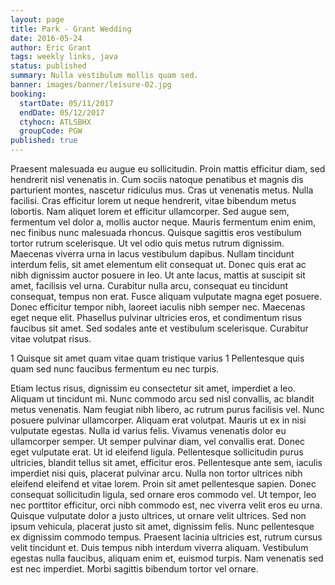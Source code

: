 ```yaml
---
layout: page
title: Park - Grant Wedding
date: 2016-05-24
author: Eric Grant
tags: weekly links, java
status: published
summary: Nulla vestibulum mollis quam sed.
banner: images/banner/leisure-02.jpg
booking:
  startDate: 05/11/2017
  endDate: 05/12/2017
  ctyhocn: ATLSBHX
  groupCode: PGW
published: true
---
```

Praesent malesuada eu augue eu sollicitudin. Proin mattis efficitur diam, sed hendrerit nisl venenatis in. Cum sociis natoque penatibus et magnis dis parturient montes, nascetur ridiculus mus. Cras ut venenatis metus. Nulla facilisi. Cras efficitur lorem ut neque hendrerit, vitae bibendum metus lobortis. Nam aliquet lorem et efficitur ullamcorper. Sed augue sem, fermentum vel dolor a, mollis auctor neque. Mauris fermentum enim enim, nec finibus nunc malesuada rhoncus. Quisque sagittis eros vestibulum tortor rutrum scelerisque. Ut vel odio quis metus rutrum dignissim. Maecenas viverra urna in lacus vestibulum dapibus. Nullam tincidunt interdum felis, sit amet elementum elit consequat ut.
Donec quis erat ac nibh dignissim auctor posuere in leo. Ut ante lacus, mattis at suscipit sit amet, facilisis vel urna. Curabitur nulla arcu, consequat eu tincidunt consequat, tempus non erat. Fusce aliquam vulputate magna eget posuere. Donec efficitur tempor nibh, laoreet iaculis nibh semper nec. Maecenas eget neque elit. Phasellus pulvinar ultricies eros, et condimentum risus faucibus sit amet. Sed sodales ante et vestibulum scelerisque. Curabitur vitae volutpat risus.

1 Quisque sit amet quam vitae quam tristique varius
1 Pellentesque quis quam sed nunc faucibus fermentum eu nec turpis.

Etiam lectus risus, dignissim eu consectetur sit amet, imperdiet a leo. Aliquam ut tincidunt mi. Nunc commodo arcu sed nisl convallis, ac blandit metus venenatis. Nam feugiat nibh libero, ac rutrum purus facilisis vel. Nunc posuere pulvinar ullamcorper. Aliquam erat volutpat. Mauris ut ex in nisi vulputate egestas. Nulla id varius felis. Vivamus venenatis dolor eu ullamcorper semper. Ut semper pulvinar diam, vel convallis erat. Donec eget vulputate erat. Ut id eleifend ligula. Pellentesque sollicitudin purus ultricies, blandit tellus sit amet, efficitur eros.
Pellentesque ante sem, iaculis imperdiet nisi quis, placerat pulvinar arcu. Nulla non tortor ultrices nibh eleifend eleifend et vitae lorem. Proin sit amet pellentesque sapien. Donec consequat sollicitudin ligula, sed ornare eros commodo vel. Ut tempor, leo nec porttitor efficitur, orci nibh commodo est, nec viverra velit eros eu urna. Quisque vulputate dolor a justo ultrices, ut ornare velit ultrices. Sed non ipsum vehicula, placerat justo sit amet, dignissim felis. Nunc pellentesque ex dignissim commodo tempus. Praesent lacinia ultricies est, rutrum cursus velit tincidunt et. Duis tempus nibh interdum viverra aliquam. Vestibulum egestas nulla faucibus, aliquam enim et, euismod turpis. Nam venenatis sed est nec imperdiet. Morbi sagittis bibendum tortor vel ornare.
